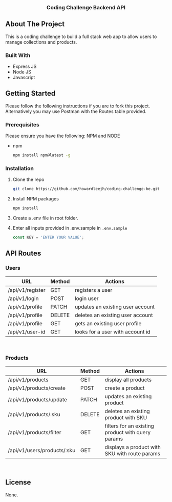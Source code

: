 

<!-- PROJECT LOGO -->
<br />
<div align="center">
<h3 align="center">Coding Challenge Backend API</h3>
</div>

<!-- ABOUT THE PROJECT -->
## About The Project

This is a coding challenge to build a full stack web app to allow users to manage collections and products.

### Built With

* Express JS
* Node JS
* Javascript

<!-- GETTING STARTED -->
## Getting Started

Please follow the following instructions if you are to fork this project. Alternatively you may use Postman with the Routes table provided.

### Prerequisites

Please ensure you have the following: NPM and NODE
* npm
  ```sh
  npm install npm@latest -g
  ```

### Installation

1. Clone the repo
   ```sh
   git clone https://github.com/howardleejh/coding-challenge-be.git
   ```
3. Install NPM packages
   ```sh
   npm install
   ```
4. Create a .env file in root folder.
   
5. Enter all inputs provided in .env.sample in `.env.sample`
   ```js
   const KEY = 'ENTER YOUR VALUE';
   ```

<!--  API ROUTES -->
## API Routes

### Users

| **URL** | **Method** | **Actions** |
|------------|-------------|------------|
| /api/v1/register        | GET | registers a user
| /api/v1/login     | POST | login user
| /api/v1/profile    | PATCH | updates an existing user account
| /api/v1/profile   | DELETE | deletes an existing user account      
| /api/v1/profile  | GET | gets an existing user profile
| /api/v1/user-id      | GET | looks for a user with account id

<br />

### Products

| **URL** | **Method** | **Actions** |
|------------|-------------|------------|
| /api/v1/products | GET | display all products
| /api/v1/products/create | POST | create a product
| /api/v1/products/update | PATCH | updates an existing product
| /api/v1/products/:sku | DELETE | deletes an existing product with SKU  
| /api/v1/products/filter | GET | filters for an existing product with query params
| /api/v1/users/products/:sku | GET | displays a product with SKU with route params

<br />

<!-- LICENSE -->
## License

None.
